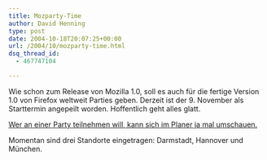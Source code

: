 ```yaml
---
title: Mozparty-Time
author: David Henning
type: post
date: 2004-10-18T20:07:25+00:00
url: /2004/10/mozparty-time.html
dsq_thread_id:
  - 467747104

---
```

Wie schon zum Release von Mozilla 1.0, soll es auch für die fertige Version 1.0 von Firefox weltweit Parties geben. Derzeit ist der 9. November als Starttermin angepeilt worden. Hoffentlich geht alles glatt.

[Wer an einer Party teilnehmen will, kann sich im Planer ja mal umschauen.][1]
  
Momentan sind drei Standorte eingetragen: Darmstadt, Hannover und München.

 [1]: http://www.openforce.at/mozparty2/?view=DE